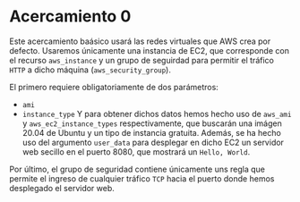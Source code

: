 # Acercamiento 0
Este acercamiento baásico usará las redes virtuales que AWS crea por defecto.
Usaremos únicamente una instancia de EC2, que corresponde con el recurso `aws_instance` y un grupo de seguirdad para permitir el tráfico `HTTP` a dicho máquina (`aws_security_group`). 

El primero requiere obligatoriamente de dos parámetros:
* `ami`
* `instance_type`
Y para obtener dichos datos hemos hecho uso de `aws_ami` y `aws_ec2_instance_types` respectivamente, que buscarán una imágen 20.04 de Ubuntu y un tipo de instancia gratuita.
Además, se ha hecho uso del argumento `user_data` para desplegar en dicho EC2 un servidor web secillo en el puerto 8080, que mostrará un `Hello, World`. 

Por último, el grupo de seguridad contiene únicamente uns regla que permite el ingreso de cualquier tráfico `TCP` hacia el puerto donde hemos desplegado el servidor web.